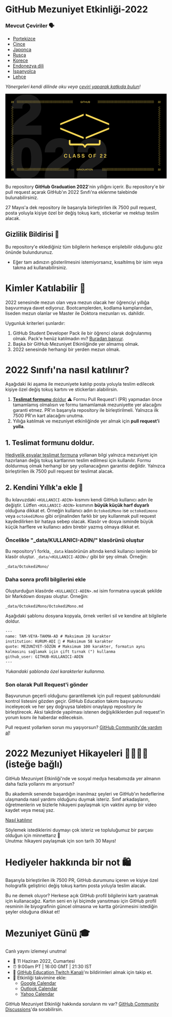# GitHub Mezuniyet Etkinliği-2022

### Mevcut Çeviriler 🗣

* [Portekizce](https://bit.ly/3LI8kAc)
* [Çince](https://bit.ly/3kE3Ezc)
* [Japonca](https://bit.ly/38TCVfm)
* [Rusça](https://bit.ly/3w7d7EL)
* [Korece](https://bit.ly/3MS4owN)
* [Endonezya dili](https://bit.ly/3yeTRrI)
* [İspanyolca](https://bit.ly/3wqpwUz)
* [Lehçe](https://bit.ly/38c411k)

*Yönergeleri kendi dilinde oku veya [çeviri yaparak katkıda bulun](translations/README.md)!*

![2022-github-graduation-social-card-1](/assets/GHG_Blog_1.jpg)



Bu repository **GitHub Graduation 2022**'nin yıllığını içerir. Bu repository'e bir pull request açarak GitHub'ın 2022 Sınıfı'na eklenme talebinde bulunabilirsiniz. 

27 Mayıs'a dek repository ile başarıyla birleştirilen ilk 7500 pull request, posta yoluyla kişiye özel bir değiş tokuş kartı, stickerlar ve mektup teslim alacak.


## Gizlilik Bildirisi 👀
Bu repository'e eklediğiniz tüm bilgilerin herkesçe erişilebilir olduğunu göz önünde bulundurunuz.

- Eğer tam adınızın gösterilmesini istemiyorsanız, kısaltılmış bir isim veya takma ad kullanabilirsiniz.

# Kimler Katılabilir 📝
2022 senesinde mezun olan veya mezun olacak her öğrenciyi yıllığa başvurmaya davet ediyoruz. Bootcamplerden, kodlama kamplarından, liseden mezun olanlar ve Master ile Doktora mezunları vs. dahildir.

Uygunluk kriterleri şunlardır:
1. GitHub Student Developer Pack ile bir öğrenci olarak doğrulanmış olmak. Pack'e henüz katılmadın mı? [Buradan başvur](https://education.github.com/discount_requests/student_application?utm_source=2022-06-11-GitHubGraduation).
2. Başka bir GitHub Mezuniyet Etkinliğinde yer almamış olmak.
3. 2022 senesinde herhangi bir yerden mezun olmak.

# 2022 Sınıfı'na nasıl katılınır?
Aşağıdaki iki aşama ile mezuniyete katılıp posta yoluyla teslim edilecek kişiye özel değiş tokuş kartını ve stickerları alabilirsin.

1. [**Teslimat formunu** doldur](https://airtable.com/shrVMo8ItH4wjsO9f)
 ⚠️ Formu Pull Request'i (PR) yapmadan önce tamamlamış olmalısın ve formu tamamlamak mezuniyette yer alacağını garanti etmez. PR'ın başarıyla repository ile birleştirilmeli. Yalnızca ilk 7500 PR'ın kart alacağını unutma.
2. Yıllığa katılmak ve mezuniyet etkinliğinde yer almak için **pull request'i yolla**.

## 1. Teslimat formunu doldur.
[Hediyelik eşyalar teslimat formuna](https://airtable.com/shrVMo8ItH4wjsO9f) yollanan bilgi yalnızca mezuniyet için hazırlanan değiş tokuş kartlarının teslim edilmesi için kullanılır. Formu doldurmuş olmak herhangi bir şey yollanacağının garantisi değildir. Yalnızca birleştirilen ilk 7500 pull request bir teslimat alacak.

## 2. Kendini Yıllık'a ekle 🏫
Bu kılavuzdaki `<KULLANICI-ADIN>` kısmını kendi GitHub kullanıcı adın ile değiştir. Lütfen `<KULLANICI-ADIN>` kısmının **büyük küçük harf duyarlı** olduğuna dikkat et. Örneğin kullanıcı adın `OctokediMono` ise `octokedimono` veya `octokediMono` gibi orijinalinden farklı bir şey kullanmak pull request kaydedilirken bir hataya sebep olacak. Klasör ve dosya isminde büyük küçük harflere ve kullanıcı adını birebir yazmış olmaya dikkat et.

### Öncelikle "_data/KULLANICI-ADIN/" klasörünü oluştur
Bu repository'i forkla, `_data` klasörünün altında kendi kullanıcı isminle bir klasör oluştur. `_data/<KULLANICI-ADIN>/` gibi bir şey olmalı. Örneğin:

```
_data/OctokediMono/
```
### Daha sonra profil bilgilerini ekle
Oluşturduğun klasörde `<KULLANICI-ADIN>.md` isim formatına uyacak şekilde bir Markdown dosyası oluştur. Örneğin:

```
_data/OctokediMono/OctokediMono.md
```
Aşağıdaki şablonu dosyana kopyala, örnek verileri sil ve kendine ait bilgilerle doldur.
```
---
name: TAM-VEYA-TAKMA-AD # Maksimum 28 karakter
institution: KURUM-ADI 🚩 # Maksimum 58 karakter
quote: MEZUNİYET-SÖZÜN # Maksimum 100 karakter, formatın aynı kalmasını sağlamak için çift tırnak (") kullanma
github_user: GITHUB-KULLANICI-ADIN
---
```

_Yukarıdaki şablonda özel karakterler kullanma._

### Son olarak Pull Request'i gönder
Başvurunun geçerli olduğunu garantilemek için pull request şablonundaki kontrol listesini gözden geçir. GitHub Education takımı başvurunu inceleyecek ve her şey doğruysa talebini onaylayıp repository ile birleştirecek. Aksi takdirde yapılması istenen değişikliklerden pull request'in yorum kısmı ile haberdar edileceksin.

Pull request yollarken sorun mu yaşıyorsun? [GitHub Community'de yardım al](https://github.com/orgs/github-community/discussions/categories/github-education)!

# 2022 Mezuniyet Hikayeleri 👩‍🏫👨‍🏫 (isteğe bağlı)
GitHub Mezuniyet Etkinliği'nde ve sosyal medya hesabımızda yer almanın daha fazla yollarını mı arıyorsun?



Bu akademik senende başardığın inanılmaz şeyleri ve GitHub'ın hedeflerine ulaşmanda nasıl yardımı olduğunu duymak isteriz. Sınıf arkadaşların, öğretmenlerin ve bizlerle hikayeni paylaşmak için vaktini ayırıp bir video kaydet veya mesaj yaz.  

[Nasıl katılınır](https://drive.google.com/file/d/1AcgUKLXx6WIC5s4eanzOfj8EsiYHARrt/view?usp=sharing)
 
Söylemek istediklerini duymayı çok isteriz ve topluluğumuz bir parçası olduğun için minnettarız 💖  
Unutma: hikayeni paylaşmak için son tarih 30 Mayıs! 
 


# Hediyeler hakkında bir not 🛍
Başarıyla birleştirilen ilk 7500 PR, GitHub durumunu içeren ve kişiye özel holografik geliştirici değiş tokuş kartını posta yoluyla teslim alacak.

Bu ne demek oluyor? Herkese açık GitHub profil bilgilerini kartı yaratmak için kullanacağız. Kartın seni en iyi biçimde yansıtması için GitHub profil resminin ile biyografinin güncel olmasına ve kartta görünmesini istediğin şeyler olduğuna dikkat et!

# Mezuniyet Günü 🎓
Canlı yayını izlemeyi unutma! 

- 📆 11 Haziran 2022, Cumartesi
- ⏰ 9:00am PT | 16:00 GMT | 21:30 IST
- 📍 [GitHub Education Twitch Kanalı](https://twitch.tv/githubeducation)'nı bildirimleri almak için takip et.
- 📎 Etkinliği takvimine ekle:
  - [Google Calendar](https://calendar.google.com/calendar/render?action=TEMPLATE&dates=20220611T160000Z%2F20220611T180000Z&details=&location=https%3A%2F%2Fwww.twitch.tv%2Fgithubeducation&text=%F0%9F%8E%89%F0%9F%8E%8A%20GitHub%20Graduation%202022%20%F0%9F%8E%89%F0%9F%8E%8A)
  - [Outlook Calendar](https://outlook.live.com/calendar/0/deeplink/compose?allday=false&body=&enddt=2022-06-11T18%3A00%3A00%2B00%3A00&location=https%3A%2F%2Fwww.twitch.tv%2Fgithubeducation&path=%2Fcalendar%2Faction%2Fcompose&rru=addevent&startdt=2022-06-11T16%3A00%3A00%2B00%3A00&subject=%F0%9F%8E%89%F0%9F%8E%8A%20GitHub%20Graduation%202022%20%F0%9F%8E%89%F0%9F%8E%8A)
  - [Yahoo Calendar](https://calendar.yahoo.com/?desc=&dur=&et=20220611T180000Z&in_loc=https%3A%2F%2Fwww.twitch.tv%2Fgithubeducation&st=20220611T160000Z&title=%F0%9F%8E%89%F0%9F%8E%8A%20GitHub%20Graduation%202022%20%F0%9F%8E%89%F0%9F%8E%8A&v=60)

GitHub Mezuniyet Etkinliği hakkında soruların mı var? [GitHub Community Discussions](https://github.com/orgs/github-community/discussions/categories/github-education)'da sorabilirsin.
